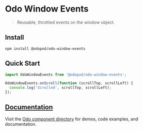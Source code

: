 # Odo Window Events

> Reusable, throttled events on the window object.

## Install

```shell
npm install @odopod/odo-window-events
```

## Quick Start

```js
import OdoWindowEvents from '@odopod/odo-window-events';

OdoWindowEvents.onScroll(function (scrollTop, scrollLeft) {
  console.log('Scrolled', scrollTop, scrollLeft);
});
```

## [Documentation][permalink]

Visit the [Odo component directory][permalink] for demos, code examples, and documentation.

[permalink]: https://code.odopod.com/odo-window-events/
